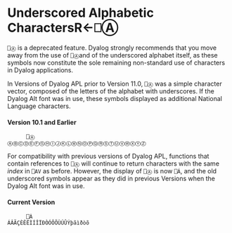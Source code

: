 




<h1 class="heading"><span class="name">Underscored Alphabetic Characters</span><span class="command">R←⎕Ⓐ</span></h1>

`⎕Ⓐ` is a deprecated feature. Dyalog strongly recommends that you move away from the use of `⎕Ⓐ`and of the underscored alphabet itself, as these symbols now constitute the sole remaining non-standard use of characters in Dyalog applications.


In Versions of Dyalog APL prior to Version 11.0, `⎕Ⓐ` was a simple character vector, composed of the letters of the alphabet with underscores. If the Dyalog Alt font was in use, these symbols displayed as additional National Language characters.

#### Version 10.1 and Earlier
```apl
      ⎕Ⓐ
ⒶⒷⒸⒹⒺⒻⒼⒽⒾⒿⓀⓁⓂⓃⓄⓅⓆⓇⓈⓉⓊⓋⓌⓍⓎⓏ
```


For compatibility with previous versions of Dyalog APL, functions that contain references to `⎕Ⓐ` will continue to return characters with the same *index* in `⎕AV` as before. However, the display of `⎕Ⓐ` is now `⎕Á`, and the old underscored symbols appear as they did in previous Versions when the Dyalog Alt font was in use.

#### Current Version
```apl
      ⎕Á
ÁÂÃÇÈÊËÌÍÎÏÐÒÓÔÕÙÚÛÝþãìðòõ
```



